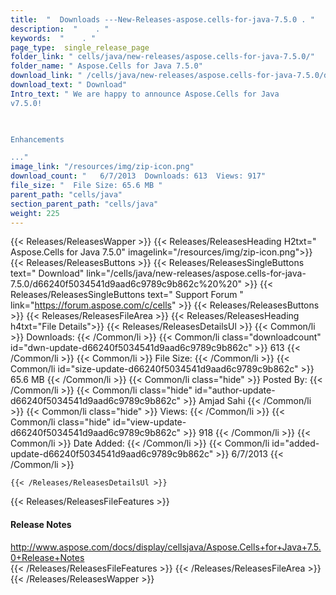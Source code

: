 ```yaml
---
title:  "  Downloads ---New-Releases-aspose.cells-for-java-7.5.0 . " 
description:  "    . " 
keywords:  "    . " 
page_type:  single_release_page
folder_link: " cells/java/new-releases/aspose.cells-for-java-7.5.0/"
folder_name: " Aspose.Cells for Java 7.5.0"
download_link: " /cells/java/new-releases/aspose.cells-for-java-7.5.0/d66240f5034541d9aad6c9789c9b862c"
download_text: " Download"
Intro_text: " We are happy to announce Aspose.Cells for Java
v7.5.0!

 

Enhancements

..."
image_link: "/resources/img/zip-icon.png"
download_count: "   6/7/2013  Downloads: 613  Views: 917"
file_size: "  File Size: 65.6 MB "
parent_path: "cells/java"
section_parent_path: "cells/java"
weight: 225
---
```


{{< Releases/ReleasesWapper >}}
  {{< Releases/ReleasesHeading H2txt=" Aspose.Cells for Java 7.5.0" imagelink="/resources/img/zip-icon.png">}}
  {{< Releases/ReleasesButtons >}}
    {{< Releases/ReleasesSingleButtons text=" Download" link="/cells/java/new-releases/aspose.cells-for-java-7.5.0/d66240f5034541d9aad6c9789c9b862c%20%20" >}}
    {{< Releases/ReleasesSingleButtons text=" Support Forum " link="https://forum.aspose.com/c/cells" >}}
  {{< Releases/ReleasesButtons >}}
  {{< Releases/ReleasesFileArea >}}
    {{< Releases/ReleasesHeading h4txt="File Details">}}
    {{< Releases/ReleasesDetailsUl >}}
            {{< Common/li  >}} Downloads: {{< /Common/li >}} 
      {{< Common/li class="downloadcount" id="dwn-update-d66240f5034541d9aad6c9789c9b862c" >}} 613 {{< /Common/li >}} 
      {{< Common/li  >}} File Size: {{< /Common/li >}} 
      {{< Common/li id="size-update-d66240f5034541d9aad6c9789c9b862c" >}} 65.6 MB {{< /Common/li >}} 
      {{< Common/li  class="hide" >}} Posted By: {{< /Common/li >}} 
      {{< Common/li class="hide" id="author-update-d66240f5034541d9aad6c9789c9b862c" >}} Amjad Sahi {{< /Common/li >}} 
      {{< Common/li class="hide"  >}} Views: {{< /Common/li >}} 
      {{< Common/li class="hide" id="view-update-d66240f5034541d9aad6c9789c9b862c" >}} 918 {{< /Common/li >}} 
      {{< Common/li  >}} Date Added: {{< /Common/li >}} 
      {{< Common/li id="added-update-d66240f5034541d9aad6c9789c9b862c" >}} 6/7/2013 {{< /Common/li >}} 

    {{< /Releases/ReleasesDetailsUl >}}

  {{< Releases/ReleasesFileFeatures >}}
      <h4>Release Notes</h4><div><a href="http://www.aspose.com/docs/display/cellsjava/Aspose.Cells+for+Java+7.5.0+Release+Notes">http://www.aspose.com/docs/display/cellsjava/Aspose.Cells+for+Java+7.5.0+Release+Notes</a></div>
  {{< /Releases/ReleasesFileFeatures >}}
 {{< /Releases/ReleasesFileArea >}}
{{< /Releases/ReleasesWapper >}}



